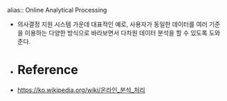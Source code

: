 alias:: Online Analytical Processing

- 의사결정 지원 시스템 가운데 대표적인 예로, 사용자가 동일한 데이터를 여러 기준을 이용하는 다양한 방식으로 바라보면서 다차원 데이터 분석을 할 수 있도록 도와준다.
- # Reference
- https://ko.wikipedia.org/wiki/온라인_분석_처리